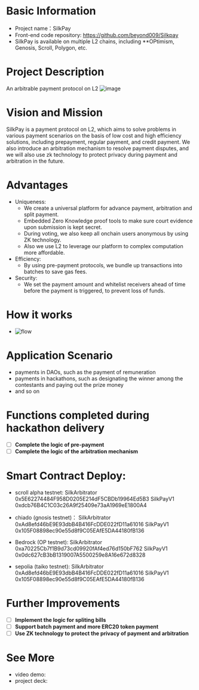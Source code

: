 # Basic Information
- Project name：SilkPay
- Front-end code repository: https://github.com/beyond009/Silkpay
- SilkPay is available on multiple L2 chains, including 
    **OPtimism, Genosis, Scroll, Polygon, etc.

# Project Description
An arbitrable payment protocol on L2
![image](https://user-images.githubusercontent.com/8627464/227238947-879c85e1-a48b-4860-81a1-06d217943a5a.png)


# Vision and Mission
SilkPay is a payment protocol on L2, which aims to solve problems in various payment scenarios on the basis of low cost and high efficiency solutions, including prepayment, regular payment, and credit payment. We also introduce an arbitration mechanism to resolve payment disputes, and we will also use zk technology to protect privacy during payment and arbitration in the future.

# Advantages
- Uniqueness: 
  - We create a universal platform for advance payment, arbitration and split payment. 
  - Embedded Zero Knowledge proof tools to make sure court evidence upon submission is kept secret.
  - During voting, we also keep all onchain users anonymous by using ZK technology.
  - Also we use L2 to leverage our platform to complex computation more affordable. 
- Efficiency:
  - By using pre-payment protocols, we bundle up transactions into batches to save gas fees.
- Security:
  - We set the payment amount and whitelist receivers ahead of time before the payment is triggered, to prevent loss of funds.

# How it works
- ![flow](https://user-images.githubusercontent.com/8627464/227718733-1b894dd0-63bc-4fc1-97e6-15350faa4e5b.jpg)

# Application Scenario
- payments in DAOs, such as the payment of remuneration
- payments in hackathons, such as designating the winner among the contestants and paying out the prize money
- and so on

# Functions completed during hackathon delivery
- [ ] **Complete the logic of pre-payment**
- [ ] **Complete the logic of the arbitration mechanism**

# Smart Contract Deploy:
  - scroll alpha testnet:
    SilkArbitrator 0x5E62274484F958D0205E214dF5CBDb19964Ed5B3 
    SilkPayV1 0xdcb76B4C1C03c26A9f25409e73aA1969eE1800A4

  - chiado (gnosis testnet)：
    SilkArbitrator 0xAd8efd46bE9E93dbB4B416FcDDE022fD11a61016
    SilkPayV1 0x105F08898ec90e55d8f9C05EAfE5DA44180fB136

  - Bedrock (OP testnet):
    SilkArbitrator 0xa70225Cb7f1B9d73cd09920fAf4ed76d150bF762
    SilkPayV1 0x0dc627cB3bB1319007A5500259e8A16e672d8328

  - sepolia (taiko testnet):
    SilkArbitrator 0xAd8efd46bE9E93dbB4B416FcDDE022fD11a61016
    SilkPayV1 0x105F08898ec90e55d8f9C05EAfE5DA44180fB136
    
# Further Improvements
- [ ] **Implement the logic for spliting bills**
- [ ] **Support batch payment and more ERC20 token payment**
- [ ] **Use ZK technology to protect the privacy of payment and arbitration**

# See More
- video demo: 
- project deck:
